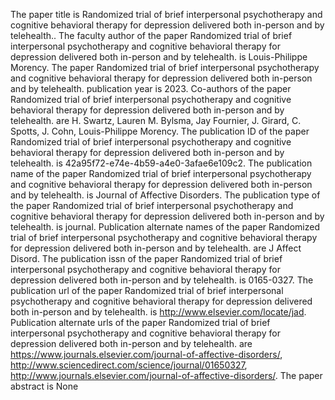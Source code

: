 The paper title is Randomized trial of brief interpersonal psychotherapy and cognitive behavioral therapy for depression delivered both in-person and by telehealth..
The faculty author of the paper Randomized trial of brief interpersonal psychotherapy and cognitive behavioral therapy for depression delivered both in-person and by telehealth. is Louis-Philippe Morency.
The paper Randomized trial of brief interpersonal psychotherapy and cognitive behavioral therapy for depression delivered both in-person and by telehealth. publication year is 2023.
Co-authors of the paper Randomized trial of brief interpersonal psychotherapy and cognitive behavioral therapy for depression delivered both in-person and by telehealth. are H. Swartz, Lauren M. Bylsma, Jay Fournier, J. Girard, C. Spotts, J. Cohn, Louis-Philippe Morency.
The publication ID of the paper Randomized trial of brief interpersonal psychotherapy and cognitive behavioral therapy for depression delivered both in-person and by telehealth. is 42a95f72-e74e-4b59-a4e0-3afae6e109c2.
The publication name of the paper Randomized trial of brief interpersonal psychotherapy and cognitive behavioral therapy for depression delivered both in-person and by telehealth. is Journal of Affective Disorders.
The publication type of the paper Randomized trial of brief interpersonal psychotherapy and cognitive behavioral therapy for depression delivered both in-person and by telehealth. is journal.
Publication alternate names of the paper Randomized trial of brief interpersonal psychotherapy and cognitive behavioral therapy for depression delivered both in-person and by telehealth. are J Affect Disord.
The publication issn of the paper Randomized trial of brief interpersonal psychotherapy and cognitive behavioral therapy for depression delivered both in-person and by telehealth. is 0165-0327.
The publication url of the paper Randomized trial of brief interpersonal psychotherapy and cognitive behavioral therapy for depression delivered both in-person and by telehealth. is http://www.elsevier.com/locate/jad.
Publication alternate urls of the paper Randomized trial of brief interpersonal psychotherapy and cognitive behavioral therapy for depression delivered both in-person and by telehealth. are https://www.journals.elsevier.com/journal-of-affective-disorders/, http://www.sciencedirect.com/science/journal/01650327, http://www.journals.elsevier.com/journal-of-affective-disorders/.
The paper abstract is None

